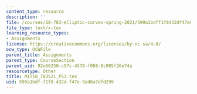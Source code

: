 ```yaml
---
content_type: resource
description: ''
file: /courses/18-783-elliptic-curves-spring-2021/599a1bdff1f8432df47e9ad8a7dfd299_MIT18_783S21_PS3.tex
file_type: text/x-tex
learning_resource_types:
- Assignments
license: https://creativecommons.org/licenses/by-nc-sa/4.0/
ocw_type: OCWFile
parent_title: Assignments
parent_type: CourseSection
parent_uid: 92e66250-c97c-4578-f088-9c985f26e74a
resourcetype: Other
title: MIT18_783S21_PS3.tex
uid: 599a1bdf-f1f8-432d-f47e-9ad8a7dfd299
---
```

